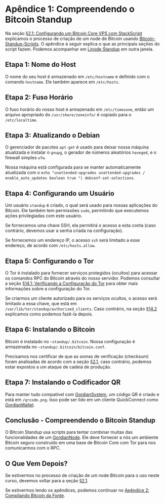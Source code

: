 # Apêndice 1: Compreendendo o Bitcoin Standup

Na seção [§2.1: Configurando um Bitcoin Core VPS com StackScript](02_1_Setting_Up_a_Bitcoin-Core_VPS_with_StackScript.md) explicamos o processo de criação de um node de Bitcoin usando [Bitcoin-Standup-Scripts](https://github.com/BlockchainCommons/Bitcoin-Standup-Scripts). O apêndice à seguir explica o que as principais seções do script fazem. Podemos acompanhar em [Linode Standup](https://github.com/BlockchainCommons/Bitcoin-Standup-Scripts/blob/master/Scripts/LinodeStandUp.sh) em outra janela.

## Etapa 1: Nome do Host

O nome do seu host é armazenado em `/etc/hostname` e definido com o comando `hostname`. Ele também aparece em `/etc/hosts`.

## Etapa 2: Fuso Horário

O fuso horário do nosso host é armazenado em `/etc/timezone`, então um arquivo apropriado do `/usr/share/zoneinfo/` é copiado para o `/etc/localtime`.

## Etapa 3: Atualizando o Debian

O gerenciador de pacotes `apt-get` é usado para deixar nossa máquina atualizada e instalar o `gnupg`, o gerador de números aleatórios `haveged`, e o firewall simples `ufw`.

Nossa máquina está configurada para se manter automaticamente atualizada com o `echo "unattended-upgrades unattended-upgrades / enable_auto_updates boolean true "| debconf-set-selections`.

## Etapa 4: Configurando um Usuário

Um usuário `standup` é criado, o qual será usado para nossas aplicações do Bitcoin. Ele também tem permissões `sudo`, permitindo que executemos ações privilegiadas com este usuário.

Se fornecemos uma chave SSH, ela permitirá o acesso a esta conta (caso contrário, devemos usar a senha criada na configuração).

Se fornecemos um endereço IP, o acesso `ssh` será limitado a esse endereço, de acordo com `/etc/hosts.allow`.

## Etapa 5: Configurando o Tor

O Tor é instalado para fornecer serviços protegidos (ocultos) para acessar os comandos RPC do Bitcoin através do nosso servidor.  Podemos consultar a seção [§14.1: Verificando a Configuração do Tor](14_1_Verifying_Your_Tor_Setup.md) para obter mais informações sobre a configuração do Tor.

Se criarmos um cliente autorizado para os serviços ocultos, o acesso será limitado a essa chave, que está em `/var/lib/tor/standup/authorized_clients`. Caso contrário, na seção [§14.2](14_2_Changing_Your_Bitcoin_Hidden_Services.md) explicamos como podemos fazê-la depois.

## Etapa 6: Instalando o Bitcoin

Bitcoin é instalado no `~standup/.bitcoin`. Nossa configuração é armazenada no `~standup/.bitcoin/bitcoin.conf`.

Precisamos nos certificar de que as somas de verificação (checksum) foram analisadas de acordo com a seção [§2.1](02_1_Setting_Up_a_Bitcoin-Core_VPS_with_StackScript.md), caso contrário, podemos estar expostos a um ataque de cadeia de produção.

## Etapa 7: Instalando o Codificador QR

Para manter tudo compatível com [GordianSystem](https://github.com/BlockchainCommons/GordianSystem), um código QR é criado e está em `/qrcode.png`. Isso pode ser lido em um cliente QuickConnect como [GordianWallet](https://github.com/BlockchainCommons/GordianWallet-iOS).

## Conclusão - Compreendendo o Bitcoin Standup

O Bitcoin Standup usa scripts para tentar combinar muitas das funcionalidades de um [GordianNode](https://github.com/BlockchainCommons/GordianNode-macOS). Ele deve fornecer a nós um ambiente Bitcoin seguro construído em uma base de Bitcoin Core com Tor para nos comunicarmos com o RPC.

## O Que Vem Depois?

Se estivermos no processo de criação de um node Bitcoin para o uso neste curso, devemos voltar para a seção [§2.1](02_1_Setting_Up_a_Bitcoin-Core_VPS_with_StackScript.md).

Se estivermos lendo os apêndices, podemos continuar no [Apêndice 2: Compilando Bitcoin da Fonte](A2_0_Compiling_Bitcoin_from_Source.md).